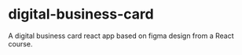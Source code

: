# digital-business-card
A digital business card react app based on figma design from a React course.
